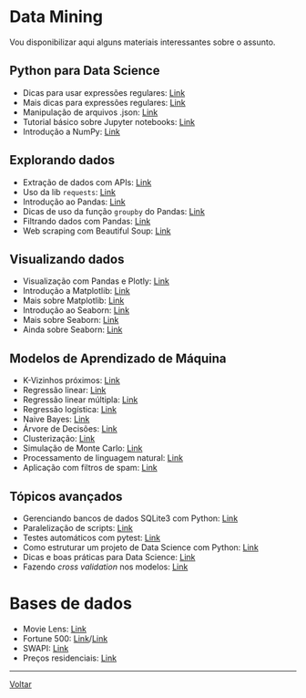 # Data Mining

Vou disponibilizar aqui alguns materiais interessantes sobre o assunto.

## Python para Data Science

* Dicas para usar expressões regulares: [Link](https://towardsdatascience.com/7-useful-tricks-for-python-regex-you-should-know-ec20381e22f2)
* Mais dicas para expressões regulares: [Link](https://betterprogramming.pub/your-guide-to-regular-expressions-in-python-terminal-b54d25cbe185)
* Manipulação de arquivos .json: [Link](https://medium.com/@durgaswaroop/json-parsing-with-python-15a41c6fe03a)
* Tutorial básico sobre Jupyter notebooks: [Link](https://towardsdatascience.com/jupyter-notebook-for-beginners-a-tutorial-f55b57c23ada)
* Introdução a NumPy: [Link](https://medium.com/@yp7121/a-visual-intro-to-numpy-2903458d25ea)

## Explorando dados

* Extração de dados com APIs: [Link](https://towardsdatascience.com/scraping-news-and-articles-from-public-apis-with-python-be84521d85b9)
* Uso da lib `requests`: [Link](https://medium.com/edureka/python-requests-tutorial-30edabfa6a1c)
* Introdução ao Pandas: [Link](https://towardsdatascience.com/python-pandas-data-frame-basics-b5cfbcd8c039)
* Dicas de uso da função `groupby` do Pandas: [Link](https://towardsdatascience.com/4-tips-to-make-the-most-of-pandas-groupby-function-8f0ebeece2e6)
* Filtrando dados com Pandas: [Link](https://medium.com/swlh/filtering-data-with-pandas-f740609809ca)
* Web scraping com Beautiful Soup: [Link](https://medium.com/technofunnel/web-scraping-with-python-using-beautifulsoup-76b710e3e92f)

## Visualizando dados

* Visualização com Pandas e Plotly: [Link](https://pub.towardsai.net/data-visualisation-using-pandas-and-plotly-970df88fba6f)
* Introdução a Matplotlib: [Link](https://medium.com/analytics-vidhya/matplotlib-4aa9ee8804fb)
* Mais sobre Matplotlib: [Link](https://heartbeat.fritz.ai/introduction-to-matplotlib-data-visualization-in-python-d9143287ae39)
* Introdução ao Seaborn: [Link](https://medium.com/edureka/python-seaborn-tutorial-646fdddff322)
* Mais sobre Seaborn: [Link](https://medium.com/@neuralnets/data-visualization-with-python-and-seaborn-part-1-29c9478a8700)
* Ainda sobre Seaborn: [Link](https://medium.com/@mukul.mschauhan/data-visualisation-using-seaborn-464b7c0e5122)

## Modelos de Aprendizado de Máquina

* K-Vizinhos próximos: [Link](https://towardsdatascience.com/knn-using-scikit-learn-c6bed765be75)
* Regressão linear: [Link](https://medium.com/analytics-vidhya/linear-regression-in-python-with-scikit-learn-e1bb8a059cd2)
* Regressão linear múltipla: [Link](https://medium.com/nothingaholic/multiple-linear-regression-with-python-22e2087cd628)
* Regressão logística: [Link](https://medium.com/edureka/scikit-learn-machine-learning-7a2d92e4dd07)
* Naive Bayes: [Link](https://www.hackerearth.com/blog/developers/introduction-naive-bayes-algorithm-codes-python-r/)
* Árvore de Decisões: [Link](https://medium.com/pursuitnotes/decision-tree-classification-in-9-steps-with-python-600c85ef56de)
* Clusterização: [Link](https://medium.com/pursuitnotes/decision-tree-classification-in-9-steps-with-python-600c85ef56de)
* Simulação de Monte Carlo: [Link](https://pub.towardsai.net/monte-carlo-simulation-an-in-depth-tutorial-with-python-bcf6eb7856c8)
* Processamento de linguagem natural: [Link](https://towardsdatascience.com/machine-learning-nlp-text-classification-using-scikit-learn-python-and-nltk-c52b92a7c73a)
* Aplicação com filtros de spam: [Link](https://towardsdatascience.com/email-spam-detection-1-2-b0e06a5c0472)

## Tópicos avançados

* Gerenciando bancos de dados SQLite3 com Python: [Link](http://pythonclub.com.br/gerenciando-banco-dados-sqlite3-python-parte1.html)
* Paralelização de scripts: [Link](https://medium.com/@mjschillawski/quick-and-easy-parallelization-in-python-32cb9027e490)
* Testes automáticos com pytest: [Link](https://towardsdatascience.com/pytest-for-data-scientists-2990319e55e6)
* Como estruturar um projeto de Data Science com Python: [Link](https://medium.com/swlh/how-to-structure-a-python-based-data-science-project-a-short-tutorial-for-beginners-7e00bff14f56)
* Dicas e boas práticas para Data Science: [Link](https://medium.com/swlh/software-engineering-tips-and-best-practices-for-data-science-5d85dbcf87fd)
* Fazendo _cross validation_ nos modelos: [Link](https://medium.com/@edubrazrabello/cross-validation-avaliando-seu-modelo-de-machine-learning-1fb70df15b78)

# Bases de dados

* Movie Lens: [Link](http://files.grouplens.org/datasets/movielens/)
* Fortune 500: [Link](https://fortune.com/fortune500/2020/search/)/[Link](https://github.com/cmusam/fortune500/tree/master/csv)
* SWAPI: [Link](https://swapi.dev/)
* Preços residenciais: [Link](https://github.com/kindersham/100DaysDS/tree/master/Housing%20Prices%20-%20Linear%20Regression)

---

[Voltar](https://victor0machado.github.io/)
